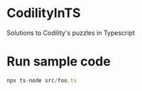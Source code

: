 # CodilityInTS
Solutions to Codility's puzzles in Typescript

# Run sample code

```ts
npx ts-node src/foo.ts
```